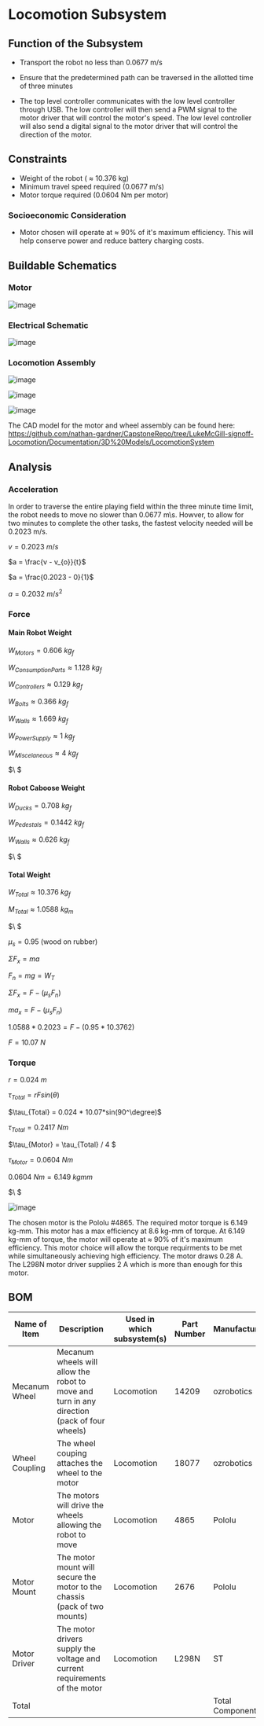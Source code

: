 # Locomotion Subsystem
## Function of the Subsystem
- Transport the robot no less than 0.0677 m/s

- Ensure that the predetermined path can be traversed in the allotted time of three minutes

- The top level controller communicates with the low level controller through USB. The low controller will then send a PWM signal to the motor driver that will control the motor's speed. The low level controller will also send a digital signal to the motor driver that will control the direction of the motor.

## Constraints
- Weight of the robot ( $\approx$ 10.376 kg)
- Minimum travel speed required (0.0677 m/s)
- Motor torque required (0.0604 Nm per motor)

### Socioeconomic Consideration
- Motor chosen will operate at $\approx$ 90% of it's maximum efficiency. This will help conserve power and reduce battery charging costs.

## Buildable Schematics

### Motor
![image](https://user-images.githubusercontent.com/112428353/203175771-01a94bf9-d55d-4ecd-9e12-75bcc7caf23c.png)

### Electrical Schematic
![image](https://github.com/nathan-gardner/CapstoneRepo/blob/LukeMcGill-signoff-Locomotion/Documentation/Images/LocomotionSystem/locomotion_schematic.jpg)

### Locomotion Assembly
![image](https://github.com/nathan-gardner/CapstoneRepo/blob/LukeMcGill-signoff-Locomotion/Documentation/Images/LocomotionSystem/assembly_side_view.jpg)

![image](https://github.com/nathan-gardner/CapstoneRepo/blob/LukeMcGill-signoff-Locomotion/Documentation/Images/LocomotionSystem/assembly_top_view.jpg)

![image](https://github.com/nathan-gardner/CapstoneRepo/blob/LukeMcGill-signoff-Locomotion/Documentation/Images/LocomotionSystem/assembly_whole_view.jpg)

The CAD model for the motor and wheel assembly can be found here:
https://github.com/nathan-gardner/CapstoneRepo/tree/LukeMcGill-signoff-Locomotion/Documentation/3D%20Models/LocomotionSystem


## Analysis
### Acceleration

In order to traverse the entire playing field within the three minute time limit, the robot needs to move no slower than 0.0677 m\s. Howver, to allow for two minutes to complete the other tasks, the fastest velocity needed will be 0.2023 m/s.

$v = 0.2023\ m/s$ 

$a = \frac{v - v_{o}}{t}$

$a = \frac{0.2023 - 0}{1}$

$a = 0.2032\ m/s^2$

### Force
#### Main Robot Weight
$W_{Motors} = 0.606\ kg_f$

$W_{ConsumptionParts} \approx  1.128\ kg_f$

$W_{Controllers} \approx 0.129\ kg_f$

$W_{Bolts} \approx 0.366\ kg_f$

$W_{Walls} \approx 1.669\ kg_f$

$W_{Power Supply} \approx 1\ kg_f$

$W_{Miscelaneous} \approx 4\ kg_f$

$\ $

#### Robot Caboose Weight
$W_{Ducks} = 0.708\ kg_f$

$W_{Pedestals} = 0.1442\ kg_f$

$W_{Walls} \approx 0.626\ kg_f$

$\ $

#### Total Weight

$W_{Total} \approx 10.376\ kg_f$

$M_{Total} \approx 1.0588\ kg_m$

$\ $

$\mu_{s} = 0.95$ (wood on rubber)

$\Sigma F_x = ma$

$F_n = mg = W_T$

$\Sigma F_x = F - (\mu_{s}F_n)$

$ma_x = F - (\mu_{s}F_n)$

$1.0588 * 0.2023 = F - (0.95 * 10.3762)$

$F = 10.07\ N$

### Torque
$r = 0.024\ m$

$\tau_{Total} = rFsin(\theta)$

$\tau_{Total} = 0.024 * 10.07*sin(90^\degree)$

$\tau_{Total} = 0.2417\ Nm$

$\tau_{Motor} = \tau_{Total} / 4 $

$\tau_{Motor} = 0.0604 \ Nm$

$0.0604\ Nm = 6.149\ kgmm$

$\ $

![image](https://user-images.githubusercontent.com/112428353/203174595-19bb7e9c-7a0c-4a4a-93ec-1e5f7feb3a6f.png)

The chosen motor is the Pololu #4865. The required motor torque is 6.149 kg-mm. This motor has a max efficiency at 8.6 kg-mm of torque. At 6.149 kg-mm of torque, the motor will operate at $\approx$ 90% of it's maximum efficiency. This motor choice will allow the torque requirments to be met while simultaneously achieving high efficiency. The motor draws 0.28 A. The L298N motor driver supplies 2 A which is more than enough for this motor.

## BOM
| Name of Item   | Description                                                                                 | Used in which subsystem(s) | Part Number | Manufacturer     | Quantity | Price      | Total  |
|----------------|---------------------------------------------------------------------------------------------|----------------------------|-------------|------------------|----------|------------|--------|
| Mecanum Wheel  | Mecanum wheels will allow the robot to move and turn in any direction (pack of four wheels) | Locomotion                 | 14209       | ozrobotics       | 1        | 41.48      | 41.48  |
| Wheel Coupling | The wheel couping attaches the wheel to the motor                                           | Locomotion                 | 18077       | ozrobotics       | 4        | 2.34       | 9.36   |
| Motor          | The motors will drive the wheels allowing the robot to move                                 | Locomotion                 | 4865        | Pololu           | 4        | 49.95      | 199.8  |
| Motor Mount    | The motor mount will secure the motor to the chassis (pack of two mounts)                   | Locomotion                 | 2676        | Pololu           | 2        | 7.95       | 15.9   |
| Motor Driver   | The motor drivers supply the voltage and current requirements of the motor                  | Locomotion                 | L298N       | ST               | 2        | 7.41       | 14.82  |
| Total          |                                                                                             |                            |             | Total Components | 13       | Total Cost | 281.36 |

